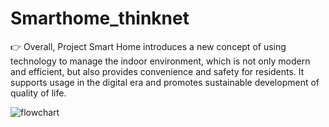﻿# Smarthome_thinknet
  
<dev> 👉 Overall, Project Smart Home introduces a new concept of using technology to manage the indoor environment, which is not only modern and efficient, but also provides convenience and safety for residents. It supports usage in the digital era and promotes sustainable development of quality of life.</dev>


![flowchart](https://user-images.githubusercontent.com/87509688/231877766-f7019f09-48f0-4017-83eb-4b476779ad7d.jpg)
